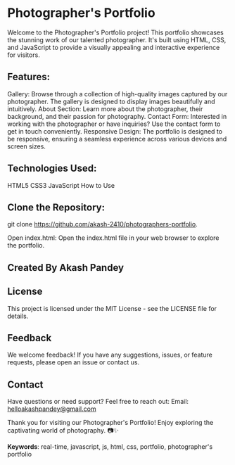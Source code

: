 # Photographer's Portfolio

Welcome to the Photographer's Portfolio project! This portfolio showcases the stunning work of our talented photographer. It's built using HTML, CSS, and JavaScript to provide a visually appealing and interactive experience for visitors.

## Features:

Gallery: Browse through a collection of high-quality images captured by our photographer. The gallery is designed to display images beautifully and intuitively.
About Section: Learn more about the photographer, their background, and their passion for photography.
Contact Form: Interested in working with the photographer or have inquiries? Use the contact form to get in touch conveniently.
Responsive Design: The portfolio is designed to be responsive, ensuring a seamless experience across various devices and screen sizes.

## Technologies Used:

HTML5
CSS3
JavaScript
How to Use

## Clone the Repository:
git clone https://github.com/akash-2410/photographers-portfolio.

Open index.html:
Open the index.html file in your web browser to explore the portfolio.

## Created By Akash Pandey

## License 
This project is licensed under the MIT License - see the LICENSE file for details.

## Feedback
We welcome feedback! If you have any suggestions, issues, or feature requests, please open an issue or contact us.

## Contact
Have questions or need support? Feel free to reach out:
Email: helloakashpandey@gmail.com

Thank you for visiting our Photographer's Portfolio! Enjoy exploring the captivating world of photography. 📷✨

**Keywords**: real-time, javascript, js, html, css, portfolio, photographer's portfolio



